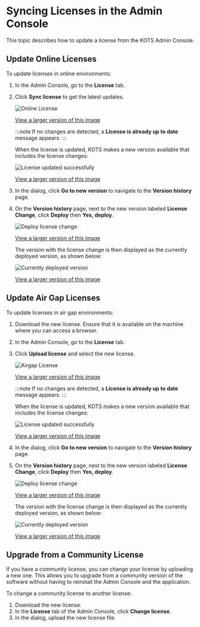 # Syncing Licenses in the Admin Console

This topic describes how to update a license from the KOTS Admin Console.

## Update Online Licenses

To update licenses in online environments:

1. In the Admin Console, go to the **License** tab.

1. Click **Sync license** to get the latest updates.

   ![Online License](/images/online-license-tab.png)

   [View a larger version of this image](/images/online-license-tab.png)

   :::note
   If no changes are detected, a **License is already up to date** message appears.
   :::

   When the license is updated, KOTS makes a new version available that includes the license changes:

   ![License updated successfully](/images/kots-license-update-message.png)

   [View a larger version of this image](/images/kots-license-update-message.png)

1. In the dialog, click **Go to new version** to navigate to the **Version history** page.

1. On the **Version history** page, next to the new version labeled **License Change**, click **Deploy** then **Yes, deploy**.

    ![Deploy license change](/images/kots-deploy-license-change.png)

    [View a larger version of this image](/images/kots-deploy-license-change.png)

    The version with the license change is then displayed as the currently deployed version, as shown below: 

    ![Currently deployed version](/images/kots-license-change-currently-deployed.png)

    [View a larger version of this image](/images/kots-license-change-currently-deployed.png)

## Update Air Gap Licenses

To update licenses in air gap environments:

1. Download the new license. Ensure that it is available on the machine where you can access a browser. 

1. In the Admin Console, go to the **License** tab.

1. Click **Upload license** and select the new license.

   ![Airgap License](/images/airgap-license-tab.png)

   [View a larger version of this image](/images/airgap-license-tab.png)

   :::note
   If no changes are detected, a **License is already up to date** message appears.
   :::

   When the license is updated, KOTS makes a new version available that includes the license changes:

   ![License updated successfully](/images/kots-airgap-license-update-message.png)

   [View a larger version of this image](/images/kots-airgap-license-update-message.png)

1. In the dialog, click **Go to new version** to navigate to the **Version history** page.

1. On the **Version history** page, next to the new version labeled **License Change**, click **Deploy** then **Yes, deploy**.

    ![Deploy license change](/images/kots-deploy-license-change.png)

    [View a larger version of this image](/images/kots-deploy-license-change.png)

    The version with the license change is then displayed as the currently deployed version, as shown below: 

    ![Currently deployed version](/images/kots-license-change-currently-deployed.png)

    [View a larger version of this image](/images/kots-license-change-currently-deployed.png)

## Upgrade from a Community License

If you have a community license, you can change your license by uploading a new one. This allows you to upgrade from a community version of the software without having to reinstall the Admin Console and the application.

To change a community license to another license:

1. Download the new license.
1. In the **License** tab of the Admin Console, click **Change license**.
1. In the dialog, upload the new license file.